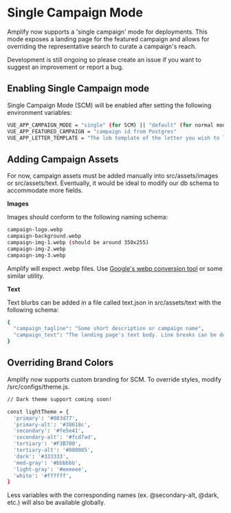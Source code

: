 # Single Campaign Mode

Amplify now supports a 'single campaign' mode for deployments. This mode exposes a landing page for the featured campaign and allows for overriding the representative search to curate a campaign's reach.

Development is still ongoing so please create an issue if you want to suggest an improvement or report a bug.

## Enabling Single Campaign mode
Single Campaign Mode (SCM) will be enabled after setting the following environment variables:
```bash
VUE_APP_CAMPAIGN_MODE = "single" (for SCM) || "default" (for normal mode)
VUE_APP_FEATURED_CAMPAIGN = "campaign id from Postgres"
VUE_APP_LETTER_TEMPLATE = "The lob template of the letter you wish to load"
```

## Adding Campaign Assets
For now, campaign assets must be added manually into src/assets/images or src/assets/text. Eventually, it would be ideal to modify our db schema to accommodate more fields.

**Images**

Images should conform to the following naming schema:
```bash
campaign-logo.webp
campaign-background.webp
campaign-img-1.webp (should be around 350x255)
campaign-img-2.webp
campaign-img-3.webp
```
Amplify will expect .webp files. Use [Google's webp conversion tool](https://developers.google.com/speed/webp/docs/precompiled) or some similar utility.

**Text**

Text blurbs can be added in a file called text.json in src/assets/text with the following schema:
```bash
{
  "campaign_tagline": "Some short description or campaign name",
  "campaign_text": "The landing page's text body. Line breaks can be done with '\n'. The page's CSS will take care of making them work."
}
```

## Overriding Brand Colors
Amplify now supports custom branding for SCM. To override styles, modify /src/configs/theme.js.
```bash
// Dark theme support coming soon!

const lightTheme = {
  'primary': '#083d77',
  'primary-alt': '#38618c',
  'secondary': '#fe5e41',
  'secondary-alt': '#fcd7ad',
  'tertiary': '#F3B700',
  'tertiary-alt': '#080085',
  'dark': '#333333',
  'med-gray': '#bbbbbb',
  'light-gray': '#eeeeee',
  'white': '#ffffff',
}
```
Less variables with the corresponding names (ex. @secondary-alt, @dark, etc.) will also be available globally.